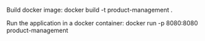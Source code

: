 Build docker image:
docker build -t product-management .

Run the application in a docker container: 
docker run -p 8080:8080 product-management
